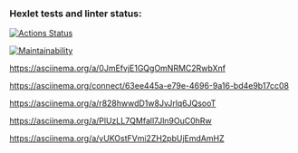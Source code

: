 ### Hexlet tests and linter status:
[![Actions Status](https://github.com/Samgb/frontend-project-44/actions/workflows/hexlet-check.yml/badge.svg)](https://github.com/Samgb/frontend-project-44/actions)

[![Maintainability](https://api.codeclimate.com/v1/badges/996be0a17ce00ba2473f/maintainability)](https://codeclimate.com/github/Samgb/frontend-project-44/maintainability)

https://asciinema.org/a/0JmEfvjE1GQgOmNRMC2RwbXnf

[//]: # (Brain-calc)
https://asciinema.org/connect/63ee445a-e79e-4696-9a16-bd4e9b17cc08

[//]: # (Brain-gcd  )
https://asciinema.org/a/r828hwwdD1w8JvJrlq6JQsooT

[//]: # (Brain-progression)
https://asciinema.org/a/PlUzLL7QMfall7Jln9OuC0hRw

[//]: # (Brain-prime)
https://asciinema.org/a/yUKOstFVmi2ZH2pbUjEmdAmHZ